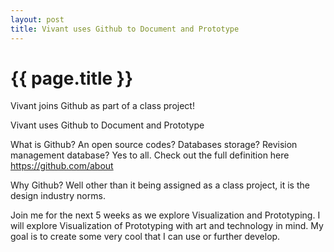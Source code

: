 ```yaml
---
layout: post
title: Vivant uses Github to Document and Prototype
---
```


{{ page.title }}
================

<p class="meta">

Vivant joins Github as part of a class project! 
 
Vivant uses Github to Document and Prototype

What is Github? An open source codes? Databases storage? Revision management database? Yes to all. Check out the full definition here https://github.com/about

Why Github? Well other than it being assigned as a class project, it is the design industry norms.

Join me for the next 5 weeks as we explore Visualization and Prototyping. I will explore Visualization of Prototyping with art and technology in mind. My goal is to create some very cool that I can use or further develop.  


